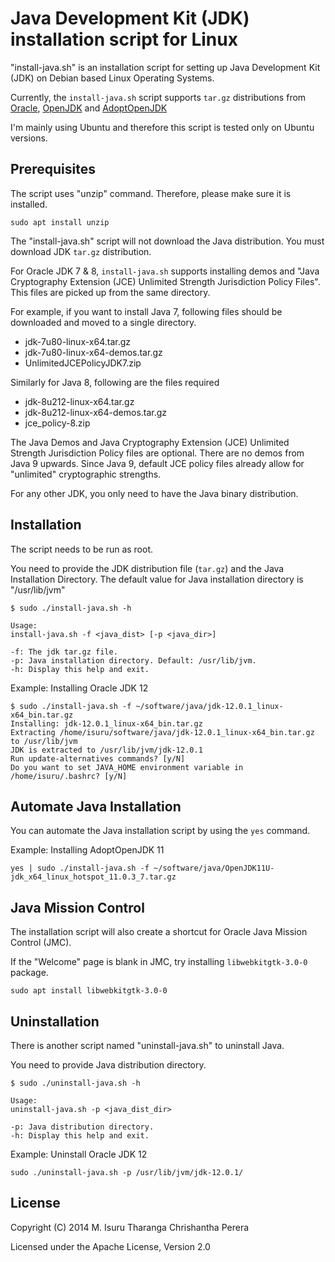 Java Development Kit (JDK) installation script for Linux
========================================================

"install-java.sh" is an installation script for setting up Java Development Kit (JDK) on Debian based Linux Operating Systems.

Currently, the `install-java.sh` script supports `tar.gz` distributions from [Oracle](https://www.oracle.com/technetwork/java/index.html), [OpenJDK](http://openjdk.java.net/) and [AdoptOpenJDK](https://adoptopenjdk.net/)

I'm mainly using Ubuntu and therefore this script is tested only on Ubuntu versions.

## Prerequisites

The script uses "unzip" command. Therefore, please make sure it is installed.

`sudo apt install unzip`

The "install-java.sh" script will not download the Java distribution. You must download JDK `tar.gz` distribution.

For Oracle JDK 7 & 8, `install-java.sh` supports installing demos and "Java Cryptography Extension (JCE) Unlimited Strength Jurisdiction Policy Files". This files are picked up from the same directory.

For example, if you want to install Java 7, following files should be downloaded and moved to a single directory.

 - jdk-7u80-linux-x64.tar.gz
 - jdk-7u80-linux-x64-demos.tar.gz
 - UnlimitedJCEPolicyJDK7.zip

Similarly for Java 8, following are the files required

 - jdk-8u212-linux-x64.tar.gz
 - jdk-8u212-linux-x64-demos.tar.gz
 - jce_policy-8.zip

The Java Demos and Java Cryptography Extension (JCE) Unlimited Strength Jurisdiction Policy files are optional. There are no demos from Java 9 upwards. Since Java 9, default JCE policy files already allow for "unlimited" cryptographic strengths.

For any other JDK, you only need to have the Java binary distribution.

## Installation

The script needs to be run as root.

You need to provide the JDK distribution file (`tar.gz`) and the Java Installation Directory. The default value for Java installation directory is "/usr/lib/jvm"

```console
$ sudo ./install-java.sh -h

Usage: 
install-java.sh -f <java_dist> [-p <java_dir>]

-f: The jdk tar.gz file.
-p: Java installation directory. Default: /usr/lib/jvm.
-h: Display this help and exit.

```

Example: Installing Oracle JDK 12

```console
$ sudo ./install-java.sh -f ~/software/java/jdk-12.0.1_linux-x64_bin.tar.gz 
Installing: jdk-12.0.1_linux-x64_bin.tar.gz
Extracting /home/isuru/software/java/jdk-12.0.1_linux-x64_bin.tar.gz to /usr/lib/jvm
JDK is extracted to /usr/lib/jvm/jdk-12.0.1
Run update-alternatives commands? [y/N] 
Do you want to set JAVA_HOME environment variable in /home/isuru/.bashrc? [y/N]
```

## Automate Java Installation

You can automate the Java installation script by using the `yes` command.

Example: Installing AdoptOpenJDK 11

`yes | sudo ./install-java.sh -f ~/software/java/OpenJDK11U-jdk_x64_linux_hotspot_11.0.3_7.tar.gz`

## Java Mission Control

The installation script will also create a shortcut for Oracle Java Mission Control (JMC).

If the "Welcome" page is blank in JMC, try installing `libwebkitgtk-3.0-0` package.

`sudo apt install libwebkitgtk-3.0-0`

## Uninstallation

There is another script named "uninstall-java.sh" to uninstall Java.

You need to provide Java distribution directory.

```console
$ sudo ./uninstall-java.sh -h

Usage: 
uninstall-java.sh -p <java_dist_dir>

-p: Java distribution directory.
-h: Display this help and exit.
```

Example: Uninstall Oracle JDK 12

`sudo ./uninstall-java.sh -p /usr/lib/jvm/jdk-12.0.1/`

## License

Copyright (C) 2014 M. Isuru Tharanga Chrishantha Perera

Licensed under the Apache License, Version 2.0
